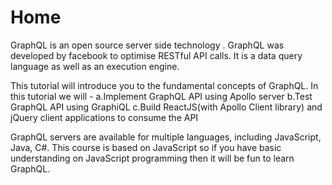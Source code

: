 
# Home

GraphQL is an open source server side technology . GraphQL was developed by facebook to optimise RESTful API calls. It is a data query language as well as an execution engine.

This tutorial will introduce you to the fundamental concepts of  GraphQL. In this tutorial we will -
a.Implement GraphQL API using Apollo server 
b.Test GraphQL API using GraphiQL
c.Build ReactJS(with Apollo Client library) and jQuery client applications to consume the API

GraphQL servers are available for multiple languages, including JavaScript, Java, C#. This course is based on JavaScript  so if you have basic understanding on JavaScript programming then it will be fun to learn GraphQL.
